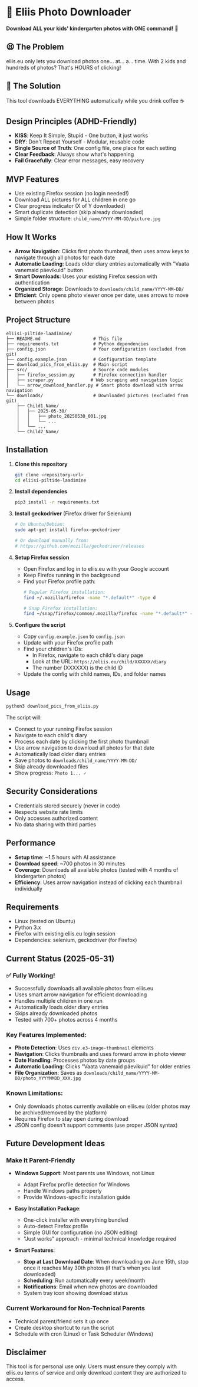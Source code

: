 # 📸 Eliis Photo Downloader

**Download ALL your kids' kindergarten photos with ONE command!** 🎉

## 😫 The Problem
eliis.eu only lets you download photos one... at... a... time. With 2 kids and hundreds of photos? That's HOURS of clicking!

## 🚀 The Solution
This tool downloads EVERYTHING automatically while you drink coffee ☕

## Design Principles (ADHD-Friendly)
- **KISS**: Keep It Simple, Stupid - One button, it just works
- **DRY**: Don't Repeat Yourself - Modular, reusable code
- **Single Source of Truth**: One config file, one place for each setting
- **Clear Feedback**: Always show what's happening
- **Fail Gracefully**: Clear error messages, easy recovery

## MVP Features
- Use existing Firefox session (no login needed!)
- Download ALL pictures for ALL children in one go
- Clear progress indicator (X of Y downloaded)
- Smart duplicate detection (skip already downloaded)
- Simple folder structure: `child_name/YYYY-MM-DD/picture.jpg`

## How It Works
- **Arrow Navigation**: Clicks first photo thumbnail, then uses arrow keys to navigate through all photos for each date
- **Automatic Loading**: Loads older diary entries automatically with "Vaata vanemaid päevikuid" button
- **Smart Downloads**: Uses your existing Firefox session with authentication
- **Organized Storage**: Downloads to `downloads/child_name/YYYY-MM-DD/`
- **Efficient**: Only opens photo viewer once per date, uses arrows to move between photos

## Project Structure
```
eliisi-piltide-laadimine/
├── README.md                    # This file
├── requirements.txt             # Python dependencies
├── config.json                  # Your configuration (excluded from git)
├── config.example.json          # Configuration template
├── download_pics_from_eliis.py  # Main script
├── src/                         # Source code modules
│   ├── firefox_session.py       # Firefox connection handler
│   ├── scraper.py              # Web scraping and navigation logic
│   └── arrow_download_handler.py # Smart photo download with arrow navigation
└── downloads/                   # Downloaded pictures (excluded from git)
    ├── Child1_Name/
    │   ├── 2025-05-30/
    │   │   ├── photo_20250530_001.jpg
    │   │   └── ...
    │   └── ...
    └── Child2_Name/
```

## Installation

1. **Clone this repository**
   ```bash
   git clone <repository-url>
   cd eliisi-piltide-laadimine
   ```

2. **Install dependencies**
   ```bash
   pip3 install -r requirements.txt
   ```

3. **Install geckodriver** (Firefox driver for Selenium)
   ```bash
   # On Ubuntu/Debian:
   sudo apt-get install firefox-geckodriver
   
   # Or download manually from:
   # https://github.com/mozilla/geckodriver/releases
   ```

4. **Setup Firefox session**
   - Open Firefox and log in to eliis.eu with your Google account
   - Keep Firefox running in the background
   - Find your Firefox profile path:
     ```bash
     # Regular Firefox installation:
     find ~/.mozilla/firefox -name "*.default*" -type d
     
     # Snap Firefox installation:
     find ~/snap/firefox/common/.mozilla/firefox -name "*.default*" -type d
     ```

5. **Configure the script**
   - Copy `config.example.json` to `config.json`
   - Update with your Firefox profile path
   - Find your children's IDs:
     - In Firefox, navigate to each child's diary page
     - Look at the URL: `https://eliis.eu/child/XXXXXX/diary`
     - The number (XXXXXX) is the child ID
   - Update the config with child names, IDs, and folder names

## Usage
```bash
python3 download_pics_from_eliis.py
```

The script will:
- Connect to your running Firefox session
- Navigate to each child's diary
- Process each date by clicking the first photo thumbnail
- Use arrow navigation to download all photos for that date
- Automatically load older diary entries
- Save photos to `downloads/child_name/YYYY-MM-DD/`
- Skip already downloaded files
- Show progress: `Photo 1... ✓`

## Security Considerations
- Credentials stored securely (never in code)
- Respects website rate limits
- Only accesses authorized content
- No data sharing with third parties

## Performance
- **Setup time**: ~1.5 hours with AI assistance
- **Download speed**: ~700 photos in 30 minutes
- **Coverage**: Downloads all available photos (tested with 4 months of kindergarten photos)
- **Efficiency**: Uses arrow navigation instead of clicking each thumbnail individually

## Requirements
- Linux (tested on Ubuntu)
- Python 3.x
- Firefox with existing eliis.eu login session
- Dependencies: selenium, geckodriver (for Firefox)

## Current Status (2025-05-31)

### ✅ Fully Working!
- Successfully downloads all available photos from eliis.eu
- Uses smart arrow navigation for efficient downloading
- Handles multiple children in one run
- Automatically loads older diary entries
- Skips already downloaded photos
- Tested with 700+ photos across 4 months

### Key Features Implemented:
- **Photo Detection**: Uses `div.e3-image-thumbnail` elements
- **Navigation**: Clicks thumbnails and uses forward arrow in photo viewer
- **Date Handling**: Processes photos by date groups
- **Automatic Loading**: Clicks "Vaata vanemaid päevikuid" for older entries
- **File Organization**: Saves as `downloads/child_name/YYYY-MM-DD/photo_YYYYMMDD_XXX.jpg`

### Known Limitations:
- Only downloads photos currently available on eliis.eu (older photos may be archived/removed by the platform)
- Requires Firefox to stay open during download
- JSON config doesn't support comments (use proper JSON syntax)

## Future Development Ideas

### Make It Parent-Friendly
- **Windows Support**: Most parents use Windows, not Linux
  - Adapt Firefox profile detection for Windows
  - Handle Windows paths properly
  - Provide Windows-specific installation guide

- **Easy Installation Package**:
  - One-click installer with everything bundled
  - Auto-detect Firefox profile
  - Simple GUI for configuration (no JSON editing)
  - "Just works" approach - minimal technical knowledge required

- **Smart Features**:
  - **Stop at Last Download Date**: When downloading on June 15th, stop once it reaches May 30th photos (if that's when you last downloaded)
  - **Scheduling**: Run automatically every week/month
  - **Notifications**: Email when new photos are downloaded
  - System tray icon showing download status

### Current Workaround for Non-Technical Parents
- Technical parent/friend sets it up once
- Create desktop shortcut to run the script
- Schedule with cron (Linux) or Task Scheduler (Windows)

## Disclaimer
This tool is for personal use only. Users must ensure they comply with eliis.eu terms of service and only download content they are authorized to access.